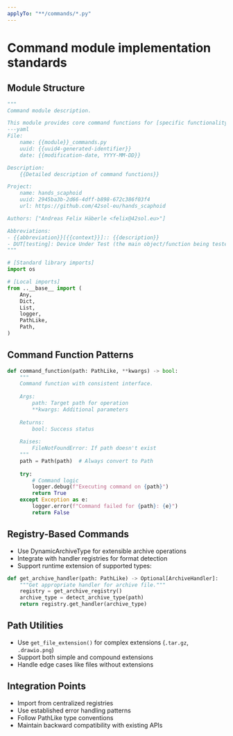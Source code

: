 ```yaml
---
applyTo: "**/commands/*.py"
---
```

# Command module implementation standards

## Module Structure
```python
"""
Command module description.

This module provides core command functions for [specific functionality].
---yaml
File:
    name: {{module}}_commands.py
    uuid: {{uuid4-generated-identifier}}
    date: {{modification-date, YYYY-MM-DD}}

Description:
    {{Detailed description of command functions}}

Project:
    name: hands_scaphoid
    uuid: 2945ba3b-2d66-4dff-b898-672c386f03f4
    url: https://github.com/42sol-eu/hands_scaphoid

Authors: ["Andreas Felix Häberle <felix@42sol.eu>"]

Abbreviations:
- {{abbreviation}}[{{context}}]:: {{description}}
- DUT[testing]: Device Under Test (the main object/function being tested)
"""

# [Standard library imports]
import os 

# [Local imports]
from ..__base__ import (
    Any,
    Dict,
    List,
    logger, 
    PathLike, 
    Path,
)
```

## Command Function Patterns
```python
def command_function(path: PathLike, **kwargs) -> bool:
    """
    Command function with consistent interface.
    
    Args:
        path: Target path for operation
        **kwargs: Additional parameters
        
    Returns:
        bool: Success status
        
    Raises:
        FileNotFoundError: If path doesn't exist
    """
    path = Path(path)  # Always convert to Path
    
    try:
        # Command logic
        logger.debug(f"Executing command on {path}")
        return True
    except Exception as e:
        logger.error(f"Command failed for {path}: {e}")
        return False
```

## Registry-Based Commands
- Use DynamicArchiveType for extensible archive operations
- Integrate with handler registries for format detection
- Support runtime extension of supported types:
```python
def get_archive_handler(path: PathLike) -> Optional[ArchiveHandler]:
    """Get appropriate handler for archive file."""
    registry = get_archive_registry()
    archive_type = detect_archive_type(path)
    return registry.get_handler(archive_type)
```

## Path Utilities
- Use `get_file_extension()` for complex extensions (`.tar.gz`, `.drawio.png`)
- Support both simple and compound extensions
- Handle edge cases like files without extensions

## Integration Points
- Import from centralized registries
- Use established error handling patterns  
- Follow PathLike type conventions
- Maintain backward compatibility with existing APIs